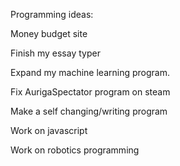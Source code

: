 Programming ideas:

Money budget site

Finish my essay typer

Expand my machine learning program.

Fix AurigaSpectator program on steam

Make a self changing/writing program

Work on javascript

Work on robotics programming



